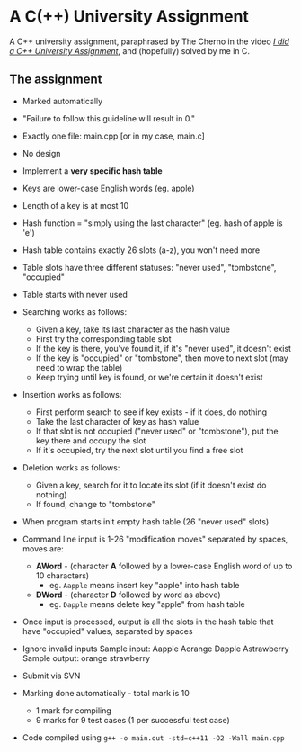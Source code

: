 # A C(++) University Assignment

A C++ university assignment, paraphrased by The Cherno in the video [*I did a C++ University Assignment*](https://www.youtube.com/watch?v=kQsHF7C-FUY&ab_channel=TheCherno), and (hopefully) solved by me in C.

## The assignment

- Marked automatically
- "Failure to follow this guideline will result in 0."
- Exactly one file: main.cpp [or in my case, main.c]
- No design
- Implement a **very specific hash table**
- Keys are lower-case English words (eg. apple)
- Length of a key is at most 10
- Hash function = "simply using the last character" (eg. hash of apple is 'e')
- Hash table contains exactly 26 slots (a-z), you won't need more
- Table slots have three different statuses: "never used", "tombstone", "occupied"
- Table starts with never used
- Searching works as follows:
  - Given a key, take its last character as the hash value
  - First try the corresponding table slot
  - If the key is there, you've found it, if it's "never used", it doesn't exist
  - If the key is "occupied" or "tombstone", then move to next slot (may need to wrap the table)
  - Keep trying until key is found, or we're certain it doesn't exist
- Insertion works as follows:
  - First perform search to see if key exists - if it does, do nothing
  - Take the last character of key as hash value
  - If that slot is not occupied ("never used" or "tombstone"), put the key there and occupy the slot
  - If it's occupied, try the next slot until you find a free slot
- Deletion works as follows:
  - Given a key, search for it to locate its slot (if it doesn't exist do nothing)
  - If found, change to "tombstone"
- When program starts init empty hash table (26 "never used" slots)
- Command line input is 1-26 "modification moves" separated by spaces, moves are:
  - **AWord** - (character **A** followed by a lower-case English word of up to 10
      characters)
    - eg. `Aapple` means insert key "apple" into hash table
  - **DWord** - (character **D** followed by word as above)
    - eg. `Dapple` means delete key "apple" from hash table
- Once input is processed, output is all the slots in the hash table that have
    "occupied" values, separated by spaces
- Ignore invalid inputs
  Sample input: Aapple Aorange Dapple Astrawberry
  Sample output: orange strawberry

- Submit via SVN
- Marking done automatically - total mark is 10
  - 1 mark for compiling
  - 9 marks for 9 test cases (1 per successful test case)
- Code compiled using `g++ -o main.out -std=c++11 -O2 -Wall main.cpp`

